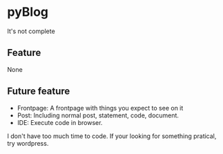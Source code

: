 # pyBlog

It's not complete

## Feature
None

## Future feature
- Frontpage: A frontpage with things you expect to see on it
- Post: Including normal post, statement, code, document.
- IDE: Execute code in browser.

I don't have too much time to code. If your looking for something pratical, try wordpress.
